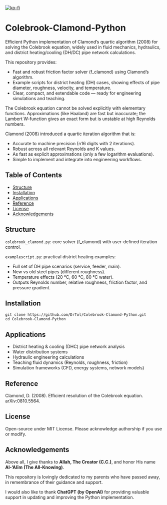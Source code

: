 [![ko-fi](https://ko-fi.com/img/githubbutton_sm.svg)](https://ko-fi.com/F2F01JB1KE)

# Colebrook-Clamond-Python
Efficient Python implementation of Clamond’s quartic algorithm (2008) for solving the Colebrook equation, widely used in fluid mechanics, hydraulics, and district heating/cooling (DH/DC) pipe network calculations.

This repository provides:
* Fast and robust friction factor solver (f_clamond) using Clamond’s algorithm.
* Example scripts for district heating (DH) cases, showing effects of pipe diameter, roughness, velocity, and temperature.
* Clear, compact, and extendable code — ready for engineering simulations and teaching.

The Colebrook equation cannot be solved explicitly with elementary functions. Approximations (like Haaland) are fast but inaccurate; the Lambert W-function gives an exact form but is unstable at high Reynolds numbers.

Clamond (2008) introduced a quartic iteration algorithm that is:
* Accurate to machine precision (≈16 digits with 2 iterations).
* Robust across all relevant Reynolds and K values.
* As fast as explicit approximations (only a few logarithm evaluations).
* Simple to implement and integrate into engineering workflows.

## Table of Contents
- [Structure](README.md#Structure)
- [Installation](README.md#Installation)
- [Applications](README.md#Applications)
- [Reference](README.md#Reference)
- [License](README.md#License)
- [Acknowledgements](README.md#Acknowledgements)

## Structure
`colebrook_clamond.py`: core solver (f_clamond) with user-defined iteration control.

`examplescript.py`: practical district heating examples:
* Full set of DH pipe scenarios (service, feeder, main).
* New vs old steel pipes (different roughness).
* Temperature effects (20 °C, 60 °C, 80 °C water).
* Outputs Reynolds number, relative roughness, friction factor, and pressure gradient.

## Installation
```
git clone https://github.com/DrTol/Colebrook-Clamond-Python.git
cd Colebrook-Clamond-Python
```

## Applications
* District heating & cooling (DHC) pipe network analysis
* Water distribution systems
* Hydraulic engineering calculations
* Teaching fluid dynamics (Reynolds, roughness, friction)
* Simulation frameworks (CFD, energy systems, network models)

## Reference
Clamond, D. (2008). Efficient resolution of the Colebrook equation. arXiv:0810.5564.

## License
Open-source under MIT License. Please acknowledge authorship if you use or modify.

## Acknowledgements
Above all, I give thanks to **Allah, The Creator (C.C.)**, and honor His name **Al-‘Alīm (The All-Knowing)**.

This repository is lovingly dedicated to my parents who have passed away, in remembrance of their guidance and support.

I would also like to thank **ChatGPT (by OpenAI)** for providing valuable support in updating and improving the Python implementation.
